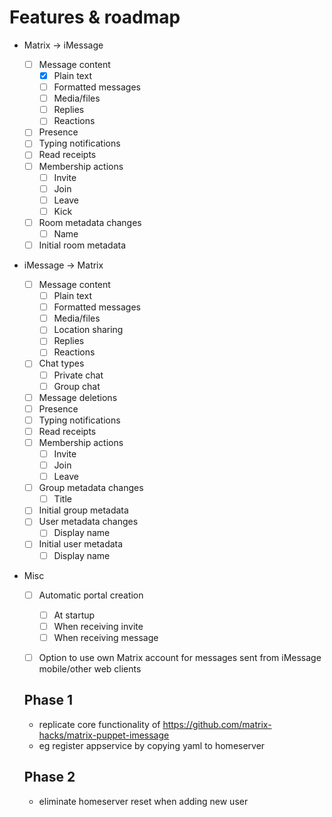 # Features & roadmap
* Matrix → iMessage
  * [ ] Message content
    * [x] Plain text
    * [ ] Formatted messages
    * [ ] Media/files
    * [ ] Replies
    * [ ] Reactions
  * [ ] Presence
  * [ ] Typing notifications
  * [ ] Read receipts
  * [ ] Membership actions
    * [ ] Invite
    * [ ] Join
    * [ ] Leave
    * [ ] Kick
  * [ ] Room metadata changes
    * [ ] Name
  * [ ] Initial room metadata
* iMessage → Matrix
  * [ ] Message content
    * [ ] Plain text
    * [ ] Formatted messages
    * [ ] Media/files
    * [ ] Location sharing
    * [ ] Replies
    * [ ] Reactions
  * [ ] Chat types
    * [ ] Private chat
    * [ ] Group chat
  * [ ] Message deletions
  * [ ] Presence
  * [ ] Typing notifications
  * [ ] Read receipts
  * [ ] Membership actions
    * [ ] Invite
    * [ ] Join
    * [ ] Leave
  * [ ] Group metadata changes
    * [ ] Title
  * [ ] Initial group metadata
  * [ ] User metadata changes
    * [ ] Display name
  * [ ] Initial user metadata
    * [ ] Display name
* Misc
  * [ ] Automatic portal creation
    * [ ] At startup
    * [ ] When receiving invite
    * [ ] When receiving message
  * [ ] Option to use own Matrix account for messages sent from iMessage mobile/other web clients
  
  
  ## Phase 1 
  - replicate core functionality of https://github.com/matrix-hacks/matrix-puppet-imessage
  - eg register appservice by copying yaml to homeserver
  
  ## Phase 2
  - eliminate homeserver reset when adding new user
